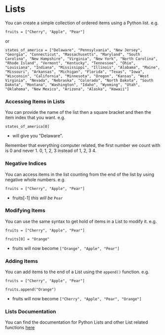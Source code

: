# Lists

You can create a simple collection of ordered items using a Python list. e.g.

```
fruits = ["Cherry", "Apple", "Pear"]
```

or

```
states_of_america = ["Delaware", "Pennsylvania", "New Jersey", "Georgia", "Connecticut", "Massachusetts", "Maryland", "South Carolina", "New Hampshire", "Virginia", "New York", "North Carolina", "Rhode Island", "Vermont", "Kentucky", "Tennessee", "Ohio", "Louisiana", "Indiana", "Mississippi", "Illinois", "Alabama", "Maine", "Missouri", "Arkansas", "Michigan", "Florida", "Texas", "Iowa", "Wisconsin", "California", "Minnesota", "Oregon", "Kansas", "West Virginia", "Nevada", "Nebraska", "Colorado", "North Dakota", "South Dakota", "Montana", "Washington", "Idaho", "Wyoming", "Utah", "Oklahoma", "New Mexico", "Arizona", "Alaska", "Hawaii"]
```

### Accessing Items in Lists
You can provide the name of the list then a square bracket and then the item index that you want. e.g.

```
states_of_america[0]
```

- will give you "Delaware".

Remember that everything computer related, the first number we count with is 0 and never 1. 0, 1, 2, 3 instead of 1, 2, 3 4.

### Negative Indices
You can access items in the list counting from the end of the list by using negative whole numbers. e.g.

```
fruits = ["Cherry", "Apple", "Pear"]
```
- fruits[-1]  _this will be_  ```Pear```

### Modifying Items
You can use the same syntax to get hold of items in a List to modify it. e.g.

```
fruits = ["Cherry", "Apple", "Pear"]

fruits[0] = "Orange"
```
- fruits will now become ```["Orange", "Apple", "Pear"]```

### Adding Items
You can add items to the end of a List using the ```append()``` function. e.g.

```
fruits = ["Cherry", "Apple", "Pear"]

fruits.append("Orange")
```
- fruits will now become ```["Cherry", "Apple", "Pear", "Orange"]```

### Lists Documentation
You can find the documentation for Python Lists and other List related functions [here](https://docs.python.org/3/tutorial/datastructures.html)
